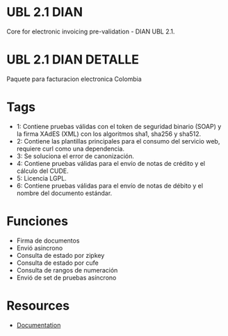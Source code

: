 # UBL 2.1 DIAN

Core for electronic invoicing pre-validation - DIAN UBL 2.1.

# UBL 2.1 DIAN DETALLE

Paquete para facturacion electronica Colombia


# Tags
* 1: Contiene pruebas válidas con el token de seguridad binario (SOAP) y la firma XAdES (XML) con los algoritmos sha1, sha256 y sha512.
* 2: Contiene las plantillas principales para el consumo del servicio web, requiere curl como una dependencia.
* 3: Se soluciona el error de canonización.
* 4: Contiene pruebas válidas para el envío de notas de crédito y el cálculo del CUDE.
* 5: Licencia LGPL.
* 6: Contiene pruebas válidas para el envío de notas de débito y el nombre del documento estándar.

# Funciones
* Firma de documentos
* Envió asincrono
* Consulta de estado por zipkey
* Consulta de estado por cufe
* Consulta de rangos de numeración
* Envió de set de pruebas asíncrono


# Resources
* [Documentation](https://soenac.com/ubl21-dian)



